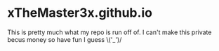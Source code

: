 xTheMaster3x.github.io
======================

This is pretty much what my repo is run off of.  I can't make this private becus money so have fun I guess \\('_')/
